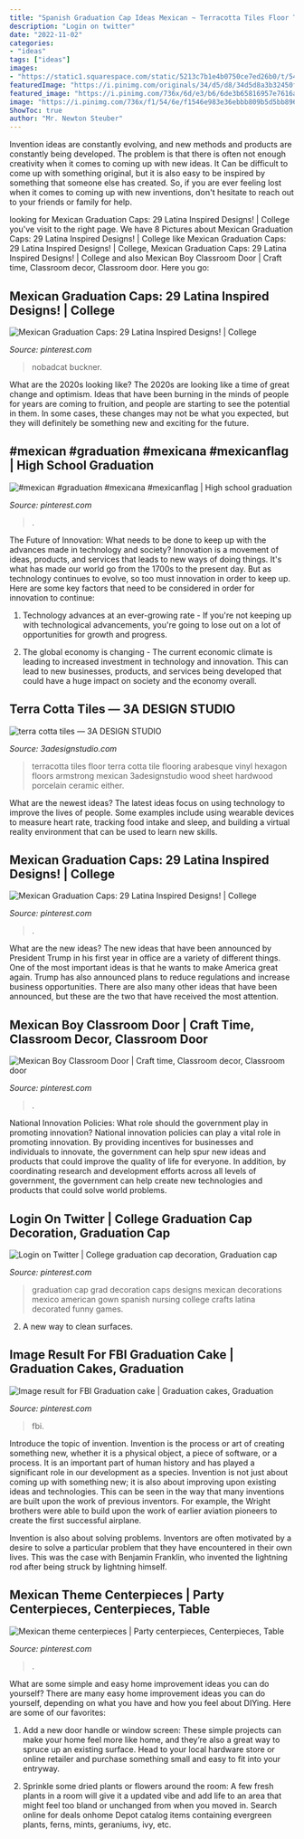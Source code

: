 ```yaml
---
title: "Spanish Graduation Cap Ideas Mexican ~ Terracotta Tiles Floor Terra Cotta Tile Flooring Arabesque Vinyl Hexagon Floors Armstrong Mexican 3adesignstudio Wood Sheet Hardwood Porcelain Ceramic Either"
description: "Login on twitter"
date: "2022-11-02"
categories:
- "ideas"
tags: ["ideas"]
images:
- "https://static1.squarespace.com/static/5213c7b1e4b0750ce7ed26b0/t/542ac4a2e4b0a0b7f51178d1/1412088994775/"
featuredImage: "https://i.pinimg.com/originals/34/d5/d8/34d5d8a3b32450fd0271655c283573f9.jpg"
featured_image: "https://i.pinimg.com/736x/6d/e3/b6/6de3b65816957e7616a9f53f9dd11990.jpg"
image: "https://i.pinimg.com/736x/f1/54/6e/f1546e983e36ebbb809b5d5bb896fe5b.jpg"
ShowToc: true
author: "Mr. Newton Steuber"
---
```



Invention ideas are constantly evolving, and new methods and products are constantly being developed. The problem is that there is often not enough creativity when it comes to coming up with new ideas. It Can be difficult to come up with something original, but it is also easy to be inspired by something that someone else has created. So, if you are ever feeling lost when it comes to coming up with new inventions, don't hesitate to reach out to your friends or family for help.

	

		
looking for Mexican Graduation Caps: 29 Latina Inspired Designs! | College you've visit to the right page. We have 8 Pictures about Mexican Graduation Caps: 29 Latina Inspired Designs! | College like Mexican Graduation Caps: 29 Latina Inspired Designs! | College, Mexican Graduation Caps: 29 Latina Inspired Designs! | College and also Mexican Boy Classroom Door | Craft time, Classroom decor, Classroom door. Here you go:
		
    
## Mexican Graduation Caps: 29 Latina Inspired Designs! | College

<img loading=lazy src="https://i.pinimg.com/736x/91/f6/0e/91f60ebc134d15107c5b5d7c0b0d621e.jpg" onerror="this.onerror=null;this.src='https://tse1.mm.bing.net/th?id=OIP._Z7Viz0ZkcXqvWn9dxxiwAHaHa&amp;pid=15.1';" alt="Mexican Graduation Caps: 29 Latina Inspired Designs! | College">

_Source: pinterest.com_

>nobadcat buckner. 

	

What are the 2020s looking like?
The 2020s are looking like a time of great change and optimism. Ideas that have been burning in the minds of people for years are coming to fruition, and people are starting to see the potential in them. In some cases, these changes may not be what you expected, but they will definitely be something new and exciting for the future.

    
## #mexican #graduation #mexicana #mexicanflag | High School Graduation

<img loading=lazy src="https://i.pinimg.com/736x/3c/8e/d6/3c8ed6514950a45a27b04d47286512fd.jpg" onerror="this.onerror=null;this.src='https://tse3.mm.bing.net/th?id=OIP.7uhYzkcnY2F_O2hfPj4jcgHaJQ&amp;pid=15.1';" alt="#mexican #graduation #mexicana #mexicanflag | High school graduation">

_Source: pinterest.com_

>. 

	

The Future of Innovation: What needs to be done to keep up with the advances made in technology and society?
Innovation is a movement of ideas, products, and services that leads to new ways of doing things. It's what has made our world go from the 1700s to the present day. But as technology continues to evolve, so too must innovation in order to keep up. Here are some key factors that need to be considered in order for innovation to continue:
1. Technology advances at an ever-growing rate - If you're not keeping up with technological advancements, you're going to lose out on a lot of opportunities for growth and progress.

2. The global economy is changing - The current economic climate is leading to increased investment in technology and innovation. This can lead to new businesses, products, and services being developed that could have a huge impact on society and the economy overall.


    
## Terra Cotta Tiles — 3A DESIGN STUDIO

<img loading=lazy src="https://static1.squarespace.com/static/5213c7b1e4b0750ce7ed26b0/t/542ac4a2e4b0a0b7f51178d1/1412088994775/" onerror="this.onerror=null;this.src='https://tse4.mm.bing.net/th?id=OIP.R_-_AmRq9u47J25n9h8KwAHaFQ&amp;pid=15.1';" alt="terra cotta tiles — 3A DESIGN STUDIO">

_Source: 3adesignstudio.com_

>terracotta tiles floor terra cotta tile flooring arabesque vinyl hexagon floors armstrong mexican 3adesignstudio wood sheet hardwood porcelain ceramic either. 

	

What are the newest ideas?
The latest ideas focus on using technology to improve the lives of people. Some examples include using wearable devices to measure heart rate, tracking food intake and sleep, and building a virtual reality environment that can be used to learn new skills.

    
## Mexican Graduation Caps: 29 Latina Inspired Designs! | College

<img loading=lazy src="https://i.pinimg.com/736x/6d/e3/b6/6de3b65816957e7616a9f53f9dd11990.jpg" onerror="this.onerror=null;this.src='https://tse3.mm.bing.net/th?id=OIP.fr9Lvgo-PnOu8KtW7-cCNwHaHa&amp;pid=15.1';" alt="Mexican Graduation Caps: 29 Latina Inspired Designs! | College">

_Source: pinterest.com_

>. 

	

What are the new ideas?
The new ideas that have been announced by President Trump in his first year in office are a variety of different things. One of the most important ideas is that he wants to make America great again. Trump has also announced plans to reduce regulations and increase business opportunities. There are also many other ideas that have been announced, but these are the two that have received the most attention.

    
## Mexican Boy Classroom Door | Craft Time, Classroom Decor, Classroom Door

<img loading=lazy src="https://i.pinimg.com/originals/34/d5/d8/34d5d8a3b32450fd0271655c283573f9.jpg" onerror="this.onerror=null;this.src='https://tse4.mm.bing.net/th?id=OIP.7DB0q1aPW5JF3HXbuGUZPwHaNL&amp;pid=15.1';" alt="Mexican Boy Classroom Door | Craft time, Classroom decor, Classroom door">

_Source: pinterest.com_

>. 

	

National Innovation Policies: What role should the government play in promoting innovation?
National innovation policies can play a vital role in promoting innovation. By providing incentives for businesses and individuals to innovate, the government can help spur new ideas and products that could improve the quality of life for everyone. In addition, by coordinating research and development efforts across all levels of government, the government can help create new technologies and products that could solve world problems.

    
## Login On Twitter | College Graduation Cap Decoration, Graduation Cap

<img loading=lazy src="https://i.pinimg.com/originals/c9/a7/25/c9a7250adcdd2bb2975ff6a417e2108d.jpg" onerror="this.onerror=null;this.src='https://tse2.mm.bing.net/th?id=OIP._kdhtTUW-HQTYVFmUfglKgHaHa&amp;pid=15.1';" alt="Login on Twitter | College graduation cap decoration, Graduation cap">

_Source: pinterest.com_

>graduation cap grad decoration caps designs mexican decorations mexico american gown spanish nursing college crafts latina decorated funny games. 

	

2. A new way to clean surfaces.

    
## Image Result For FBI Graduation Cake | Graduation Cakes, Graduation

<img loading=lazy src="https://i.pinimg.com/736x/f1/54/6e/f1546e983e36ebbb809b5d5bb896fe5b.jpg" onerror="this.onerror=null;this.src='https://tse4.mm.bing.net/th?id=OIP.rKMC6N7q9KwrlpyhYRpUEgHaHa&amp;pid=15.1';" alt="Image result for FBI Graduation cake | Graduation cakes, Graduation">

_Source: pinterest.com_

>fbi. 

	

Introduce the topic of invention.
Invention is the process or art of creating something new, whether it is a physical object, a piece of software, or a process. It is an important part of human history and has played a significant role in our development as a species.
Invention is not just about coming up with something new; it is also about improving upon existing ideas and technologies. This can be seen in the way that many inventions are built upon the work of previous inventors. For example, the Wright brothers were able to build upon the work of earlier aviation pioneers to create the first successful airplane.

Invention is also about solving problems. Inventors are often motivated by a desire to solve a particular problem that they have encountered in their own lives. This was the case with Benjamin Franklin, who invented the lightning rod after being struck by lightning himself.

    
## Mexican Theme Centerpieces | Party Centerpieces, Centerpieces, Table

<img loading=lazy src="https://i.pinimg.com/originals/41/18/ff/4118ff0dee7c344d62735ca417607fd5.jpg" onerror="this.onerror=null;this.src='https://tse3.mm.bing.net/th?id=OIP.sbACegeXj71NaD66PBe5wQHaJ4&amp;pid=15.1';" alt="Mexican theme centerpieces | Party centerpieces, Centerpieces, Table">

_Source: pinterest.com_

>. 

	

What are some simple and easy home improvement ideas you can do yourself?
There are many easy home improvement ideas you can do yourself, depending on what you have and how you feel about DIYing. Here are some of our favorites:
1. Add a new door handle or window screen: These simple projects can make your home feel more like home, and they’re also a great way to spruce up an existing surface. Head to your local hardware store or online retailer and purchase something small and easy to fit into your entryway.

2. Sprinkle some dried plants or flowers around the room: A few fresh plants in a room will give it a updated vibe and add life to an area that might feel too bland or unchanged from when you moved in. Search online for deals onhome Depot catalog items containing evergreen plants, ferns, mints, geraniums, ivy, etc.

